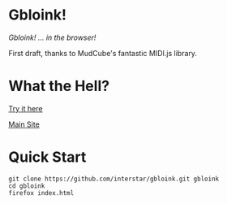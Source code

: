 Gbloink!
========

*Gbloink! ... in the browser!*

First draft, thanks to MudCube's fantastic MIDI.js library.


What the Hell?
==============

[Try it here](http://gbloink.com/alpha/)

[Main Site](http://gbloink.com)


Quick Start
===========
    git clone https://github.com/interstar/gbloink.git gbloink
    cd gbloink
    firefox index.html
    
    
    


